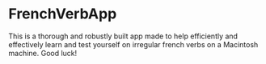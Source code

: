 # FrenchVerbApp
This is a thorough and robustly built app made to help efficiently and effectively learn and test yourself on irregular french verbs on a Macintosh machine. Good luck!
